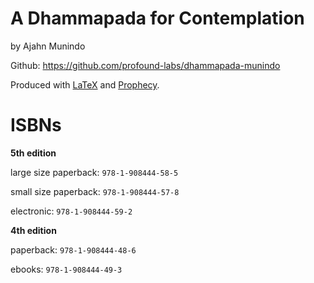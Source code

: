 A Dhammapada for Contemplation
==============

by Ajahn Munindo

Github: <https://github.com/profound-labs/dhammapada-munindo>

Produced with [LaTeX](http://latex-project.org/) and [Prophecy](https://github.com/profound-labs/prophecy).

# ISBNs

**5th edition**

large size paperback: `978-1-908444-58-5`

small size paperback: `978-1-908444-57-8`

electronic: `978-1-908444-59-2`

**4th edition**

paperback: `978-1-908444-48-6`

ebooks: `978-1-908444-49-3`
